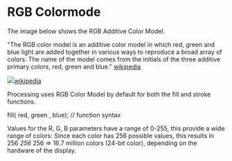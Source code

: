 # RGB Colormode

The image below shows the RGB Additive Color Model.

"The RGB color model is an additive color model in which red, green and blue light are added together in various ways to reproduce a broad array of colors. The name of the model comes from the initials of the three additive primary colors, red, green and blue." [wikipedia](https://en.wikipedia.org/wiki/RGB_color_model)

![](https://upload.wikimedia.org/wikipedia/commons/thumb/c/c2/AdditiveColor.svg/240px-AdditiveColor.svg.png)[wikipedia](https://commons.wikimedia.org/wiki/File%3AAdditiveColor.svg)

Processing uses RGB Color Model by default for both the fill and stroke functions.

fill\( red, green , blue\); // function syntax

Values for the R, G, B parameters have a range of 0-255, this provide a wide range of colors: Since each color has 256 possible values, this results in 256  _256_  256 =&gt; 16.7 million colors \(24-bit color\), depending on the hardware of the display.

